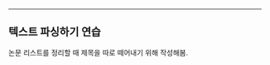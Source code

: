-----------------------------------------------------------------------------
텍스트 파싱하기 연습
-----------------------------------------------------------------------------
논문 리스트를 정리할 때 제목을 따로 떼어내기 위해 작성해봄.  
